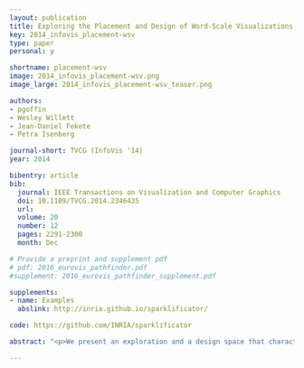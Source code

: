 ```yaml
---
layout: publication
title: Exploring the Placement and Design of Word-Scale Visualizations
key: 2014_infovis_placement-wsv
type: paper
personal: y

shortname: placement-wsv
image: 2014_infovis_placement-wsv.png
image_large: 2014_infovis_placement-wsv_teaser.png

authors:
- pgoffin
- Wesley Willett
- Jean-Daniel Fekete
- Petra Isenberg

journal-short: TVCG (InfoVis '14)
year: 2014

bibentry: article
bib:
  journal: IEEE Transactions on Visualization and Computer Graphics
  doi: 10.1109/TVCG.2014.2346435
  url: 
  volume: 20
  number: 12
  pages: 2291-2300
  month: Dec

# Provide a preprint and supplement pdf
# pdf: 2016_eurovis_pathfinder.pdf
#supplement: 2016_eurovis_pathfinder_supplement.pdf

supplements:
- name: Examples
  abslink: http://inria.github.io/sparklificator/

code: https://github.com/INRIA/sparklificator

abstract: "<p>We present an exploration and a design space that characterize the usage and placement of word-scale visualizations within text documents. Word-scale visualizations are a more general version of sparklines-small, word-sized data graphics that allow meta-information to be visually presented in-line with document text. In accordance with Edward Tufte's definition, sparklines are traditionally placed directly before or after words in the text. We describe alternative placements that permit a wider range of word-scale graphics and more flexible integration with text layouts. These alternative placements include positioning visualizations between lines, within additional vertical and horizontal space in the document, and as interactive overlays on top of the text. Each strategy changes the dimensions of the space available to display the visualizations, as well as the degree to which the text must be adjusted or reflowed to accommodate them. We provide an illustrated design space of placement options for word-scale visualizations and identify six important variables that control the placement of the graphics and the level of disruption of the source text. We also contribute a quantitative analysis that highlights the effect of different placements on readability and text disruption. Finally, we use this analysis to propose guidelines to support the design and placement of word-scale visualizations.</p>"

---
```

